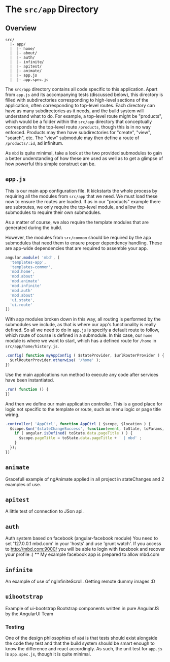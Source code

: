 # The `src/app` Directory

## Overview

```
src/
  |- app/
  |  |- home/
  |  |- about/
  |  |- auth/
  |  |- infinite/
  |  |- apitest/
  |  |- animate/
  |  |- app.js
  |  |- app.spec.js
```

The `src/app` directory contains all code specific to this application. Apart
from `app.js` and its accompanying tests (discussed below), this directory is
filled with subdirectories corresponding to high-level sections of the
application, often corresponding to top-level routes. Each directory can have as
many subdirectories as it needs, and the build system will understand what to
do. For example, a top-level route might be "products", which would be a folder
within the `src/app` directory that conceptually corresponds to the top-level
route `/products`, though this is in no way enforced. Products may then have
subdirectories for "create", "view", "search", etc. The "view" submodule may
then define a route of `/products/:id`, ad infinitum.

As `mbd` is quite minimal, take a look at the two provided submodules
to gain a better understanding of how these are used as well as to get a
glimpse of how powerful this simple construct can be.

## `app.js`

This is our main app configuration file. It kickstarts the whole process by
requiring all the modules from `src/app` that we need. We must load these now to
ensure the routes are loaded. If as in our "products" example there are
subroutes, we only require the top-level module, and allow the submodules to
require their own submodules.

As a matter of course, we also require the template modules that are generated
during the build.

However, the modules from `src/common` should be required by the app
submodules that need them to ensure proper dependency handling. These are
app-wide dependencies that are required to assemble your app.

```js
angular.module( 'mbd', [
  'templates-app',
  'templates-common',
  'mbd.home',
  'mbd.about'
  'mbd.animate'
  'mbd.infinite'
  'mbd.auth'
  'mbd.about'
  'ui.state',
  'ui.route'
])
```

With app modules broken down in this way, all routing is performed by the
submodules we include, as that is where our app's functionality is really
defined.  So all we need to do in `app.js` is specify a default route to follow,
which route of course is defined in a submodule. In this case, our `home` module
is where we want to start, which has a defined route for `/home` in
`src/app/home/history.js`.

```js
.config( function myAppConfig ( $stateProvider, $urlRouterProvider ) {
  $urlRouterProvider.otherwise( '/home' );
})
```

Use the main applications run method to execute any code after services
have been instantiated.

```js
.run( function () {
})
```

And then we define our main application controller. This is a good place for logic
not specific to the template or route, such as menu logic or page title wiring.

```js
.controller( 'AppCtrl', function AppCtrl ( $scope, $location ) {
  $scope.$on('$stateChangeSuccess', function(event, toState, toParams, fromState, fromParams){
    if ( angular.isDefined( toState.data.pageTitle ) ) {
      $scope.pageTitle = toState.data.pageTitle + ' | mbd' ;
    }
  });
})
```

## `animate`

Gracefull example of ngAnimate applied in all project in stateChanges and 2 examples of use.

## `apitest`

A little test of connection to JSon api.

## `auth`

Auth system based on facebook (angular-facebook module)
You need to set '127.0.0.1 mbd.com' in your 'hosts' and use 'grunt watch'.
If you access to http://mbd.com:9000/ you will be able to login with facebook
and recover your profile :)
** My example facebook app is prepared to allow mbd.com

## `infinite`

An example of use of ngInfiniteScroll.
Getting remote dummy images :D

## `uibootstrap`

Example of ui-bootstrap
Bootstrap components written in pure AngularJS by the AngularUI Team


### Testing

One of the design philosophies of `mbd` is that tests should exist
alongside the code they test and that the build system should be smart enough to
know the difference and react accordingly. As such, the unit test for `app.js`
is `app.spec.js`, though it is quite minimal.
